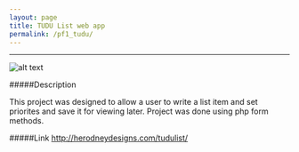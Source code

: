```yaml
---
layout: page
title: TUDU List web app
permalink: /pf1_tudu/
---
```



---

![alt text](https://lh5.googleusercontent.com/-0CIb94NuMnY/VMk9QW-jSzI/AAAAAAAAAJQ/X1zWrelve-E/w567-h530-no/tudu%2Bweb%2Bapp.png "Tudu")

#####Description

This project was designed to allow a user to write a list item and set priorites and save it for viewing later. Project was done using php form methods.

#####Link http://herodneydesigns.com/tudulist/
